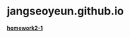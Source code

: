 # jangseoyeun.github.io

[**homework2-1**](https://github.com/jangseoyeun/jangseoyeun.github.io/blob/main/tast%201.html)
